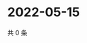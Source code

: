 # 2022-05-15

共 0 条

<!-- BEGIN WEIBO -->
<!-- 最后更新时间 Sun May 15 2022 04:16:20 GMT+0800 (China Standard Time) -->

<!-- END WEIBO -->
